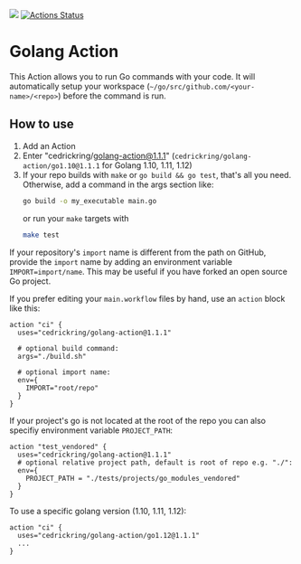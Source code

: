 [![](https://img.shields.io/github/release/cedrickring/golang-action.svg)](https://github.com/cedrickring/golang-action/releases/latest) [![Actions Status](https://wdp9fww0r9.execute-api.us-west-2.amazonaws.com/production/badge/cedrickring/golang-action)](https://github.com/cedrickring/golang-action/commits/master)
# Golang Action

This Action allows you to run Go commands with your code. It will automatically setup your workspace (`~/go/src/github.com/<your-name>/<repo>`) before the command is run.

## How to use

1. Add an Action
2. Enter "cedrickring/golang-action@1.1.1" (`cedrickring/golang-action/go1.10@1.1.1` for Golang 1.10, 1.11, 1.12)
3. If your repo builds with `make` or `go build && go test`, that's all you need.  Otherwise, add a command in the args section like:
    ```bash
    go build -o my_executable main.go
    ```
    or run your `make` targets with
    ```bash
    make test
    ```

If your repository's `import` name is different from the path on GitHub,
provide the `import` name by adding an environment variable
`IMPORT=import/name`.  This may be useful if you have forked an open
source Go project.

If you prefer editing your `main.workflow` files by hand, use an `action`
block like this:

```hcl
action "ci" {
  uses="cedrickring/golang-action@1.1.1"

  # optional build command:
  args="./build.sh"

  # optional import name:
  env={
    IMPORT="root/repo"
  }
}
```

If your project's go is not located at the root of the repo you can also specifiy environment variable `PROJECT_PATH`:
```hcl
action "test_vendored" {
  uses="cedrickring/golang-action@1.1.1"
  # optional relative project path, default is root of repo e.g. "./":
  env={
    PROJECT_PATH = "./tests/projects/go_modules_vendored"
  }
}
```

To use a specific golang version (1.10, 1.11, 1.12):

```hcl
action "ci" {
  uses="cedrickring/golang-action/go1.12@1.1.1"
  ...
}
```
